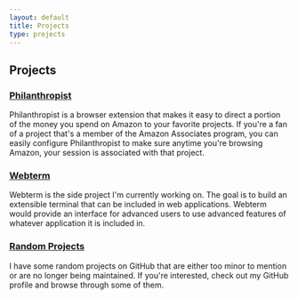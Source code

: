 ```yaml
---
layout: default
title: Projects
type: projects
---
```


## Projects

### [Philanthropist](/philanthropist)
Philanthropist is a browser extension that makes it easy to direct a portion of the money you spend on Amazon to your favorite projects. If you're a fan of a project that's a member of the Amazon Associates program, you can easily configure Philanthropist to make sure anytime you're browsing Amazon, your session is associated with that project.

### [Webterm](https://github.com/jharding/webterm)
Webterm is the side project I'm currently working on. The goal is to build an extensible terminal that can be included in web applications. Webterm would provide an interface for advanced users to use advanced features of whatever application it is included in. 

### [Random Projects](https://github.com/jharding)
I have some random projects on GitHub that are either too minor to mention or are no longer being maintained. If you're interested, check out my GitHub profile and browse through some of them.
